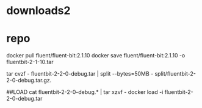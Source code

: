 # downloads2


# repo

docker pull fluent/fluent-bit:2.1.10
docker save fluent/fluent-bit:2.1.10 -o fluentbit-2-1-10.tar



tar cvzf - fluentbit-2-2-0-debug.tar | split --bytes=50MB - split/fluentbit-2-2-0-debug.tar.gz.



##LOAD
cat fluentbit-2-2-0-debug.* | tar xzvf -
docker load -i fluentbit-2-2-0-debug.tar
